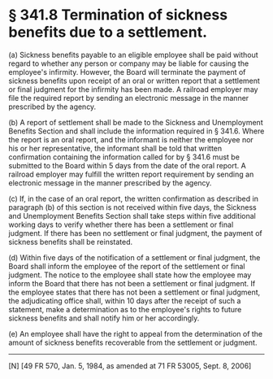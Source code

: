 # § 341.8   Termination of sickness benefits due to a settlement.

(a) Sickness benefits payable to an eligible employee shall be paid without regard to whether any person or company may be liable for causing the employee's infirmity. However, the Board will terminate the payment of sickness benefits upon receipt of an oral or written report that a settlement or final judgment for the infirmity has been made. A railroad employer may file the required report by sending an electronic message in the manner prescribed by the agency.


(b) A report of settlement shall be made to the Sickness and Unemployment Benefits Section and shall include the information required in § 341.6. Where the report is an oral report, and the informant is neither the employee nor his or her representative, the informant shall be told that written confirmation containing the information called for by § 341.6 must be submitted to the Board within 5 days from the date of the oral report. A railroad employer may fulfill the written report requirement by sending an electronic message in the manner prescribed by the agency.


(c) If, in the case of an oral report, the written confirmation as described in paragraph (b) of this section is not received within five days, the Sickness and Unemployment Benefits Section shall take steps within five additional working days to verify whether there has been a settlement or final judgment. If there has been no settlement or final judgment, the payment of sickness benefits shall be reinstated.


(d) Within five days of the notification of a settlement or final judgment, the Board shall inform the employee of the report of the settlement or final judgment. The notice to the employee shall state how the employee may inform the Board that there has not been a settlement or final judgment. If the employee states that there has not been a settlement or final judgment, the adjudicating office shall, within 10 days after the receipt of such a statement, make a determination as to the employee's rights to future sickness benefits and shall notify him or her accordingly.


(e) An employee shall have the right to appeal from the determination of the amount of sickness benefits recoverable from the settlement or judgment.



---

[N] [49 FR 570, Jan. 5, 1984, as amended at 71 FR 53005, Sept. 8, 2006]




